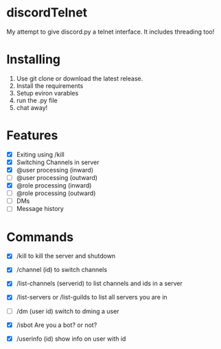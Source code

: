 # discordTelnet
My attempt to give discord.py a telnet interface. It includes threading too!
# Installing
1. Use git clone or download the latest release.
2. Install the requirements
3. Setup eviron varables
4. run the .py file
5. chat away!
# Features
- [x] Exiting using /kill
- [x] Switching Channels in server
- [x] @user processing (inward)
- [ ] @user processing (outward)
- [x] @role processing (inward)
- [ ] @role processing (outward)
- [ ] DMs
- [ ] Message history
# Commands
- [x] /kill to kill the server and shutdown
- [x] /channel (id) to switch channels
- [x] /list-channels (serverid) to list channels and ids in a server
- [x] /list-servers or /list-guilds to list all servers you are in
- [ ] /dm (user id) switch to dming a user
- [x] /isbot Are you a bot? or not?
- [x] /userinfo (id) show info on user with id

